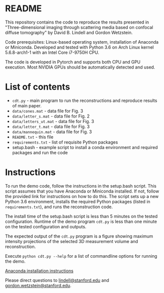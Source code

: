 # README

This repository contains the code to reproduce the results presented in "Three-dimensional imaging through scattering media based on confocal diffuse
tomography" by David B. Lindell and Gordon Wetzstein.

Code prerequisites: Linux-based operating system, installation of Anaconda or
Miniconda. Developed and tested with Python 3.6 on Arch Linux kernel 5.6.8-arch1-1
with an Intel Core i7-9750H CPU.

The code is developed in Pytorch and supports both CPU and GPU execution. Most
NVIDIA GPUs should be automatically detected and used.

# List of contents 
* `cdt.py` - main program to run the reconstructions and reproduce results of main
paper.
* `data/cones.mat` - data file for Fig. 3
* `data/letter_s.mat` - data file for Fig. 2
* `data/letters_ut.mat` - data file for Fig. 3
* `data/letter_t.mat` - data file for Fig. 3
* `data/mannequin.mat` - data file for Fig. 3
* `README.txt` - this file
* `requirements.txt` - list of requisite Python packages
* setup.bash - example script to install a conda environment and required packages
and run the code 

# Instructions
To run the demo code, follow the instructions in the setup.bash
script. This script assumes that you have Anaconda or Miniconda installed. If
not, follow the provided link for instructions on how to do this. The script
sets up a new Python 3.6 environment, installs the required Python packages
(listed in `requirements.txt`), and runs the reconstruction code.

The install time of the setup.bash script is less than 5 minutes on the tested
configuration.  Runtime of the demo program `cdt.py` is less than one minute on
the tested configuration and outputs. 

The expected output of the `cdt.py` program is a figure showing maximum intensity
projections of the selected 3D measurement volume and reconstruction.

Execute `python cdt.py --help` for a list of commandline options for running 
the demo.

[Anaconda installation instructions](https://docs.anaconda.com/anaconda/install/)

Please direct questions to lindell@stanford.edu and
gordon.wetzstein@stanford.edu.
